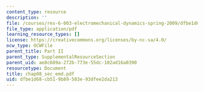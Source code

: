 ```yaml
---
content_type: resource
description: ''
file: /courses/res-6-003-electromechanical-dynamics-spring-2009/dfbe1d68cb519b89503e93dfee2da213_chap08_sec_emd.pdf
file_type: application/pdf
learning_resource_types: []
license: https://creativecommons.org/licenses/by-nc-sa/4.0/
ocw_type: OCWFile
parent_title: Part II
parent_type: SupplementalResourceSection
parent_uid: ae8c689a-272b-773e-55dc-102ad16a0390
resourcetype: Document
title: chap08_sec_emd.pdf
uid: dfbe1d68-cb51-9b89-503e-93dfee2da213
---
```

